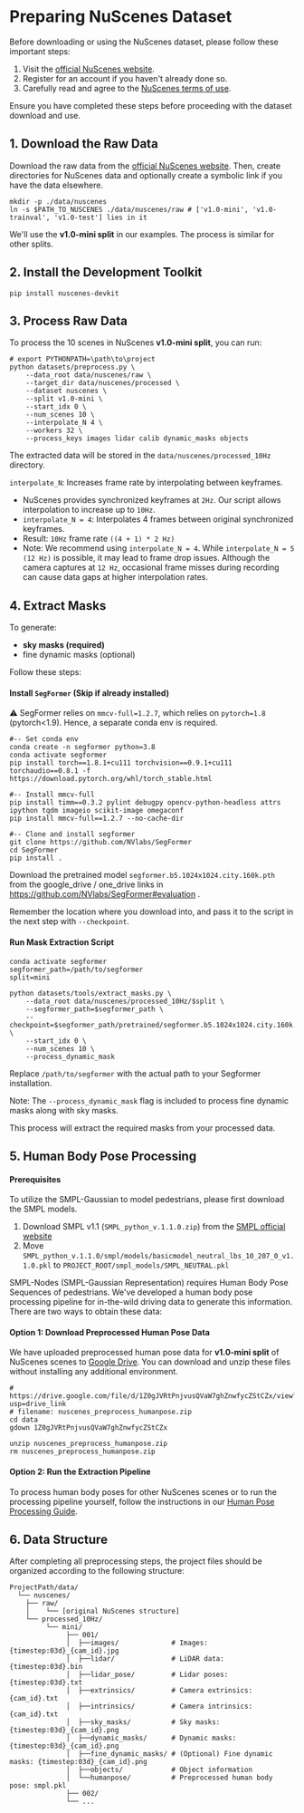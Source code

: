 # Preparing NuScenes Dataset

Before downloading or using the NuScenes dataset, please follow these important steps:

1. Visit the [official NuScenes website](https://www.nuscenes.org/).
2. Register for an account if you haven't already done so.
3. Carefully read and agree to the [NuScenes terms of use](https://www.nuscenes.org/terms-of-use).

Ensure you have completed these steps before proceeding with the dataset download and use.

## 1. Download the Raw Data

Download the raw data from the [official NuScenes website](https://www.nuscenes.org/download). Then, create directories for NuScenes data and optionally create a symbolic link if you have the data elsewhere.

```shell
mkdir -p ./data/nuscenes
ln -s $PATH_TO_NUSCENES ./data/nuscenes/raw # ['v1.0-mini', 'v1.0-trainval', 'v1.0-test'] lies in it
```

We'll use the **v1.0-mini split** in our examples. The process is similar for other splits.

## 2. Install the Development Toolkit
```shell
pip install nuscenes-devkit
```

## 3. Process Raw Data

To process the 10 scenes in NuScenes **v1.0-mini split**, you can run:

```shell
# export PYTHONPATH=\path\to\project
python datasets/preprocess.py \
    --data_root data/nuscenes/raw \
    --target_dir data/nuscenes/processed \
    --dataset nuscenes \
    --split v1.0-mini \
    --start_idx 0 \
    --num_scenes 10 \
    --interpolate_N 4 \
    --workers 32 \
    --process_keys images lidar calib dynamic_masks objects
```

The extracted data will be stored in the `data/nuscenes/processed_10Hz` directory.

`interpolate_N`: Increases frame rate by interpolating between keyframes.

* NuScenes provides synchronized keyframes at `2Hz`. Our script allows interpolation to increase up to `10Hz`.
* `interpolate_N = 4`: Interpolates 4 frames between original synchronized keyframes.
* Result: `10Hz` frame rate `((4 + 1) * 2 Hz)`
* Note: We recommend using `interpolate_N = 4`. While `interpolate_N = 5 (12 Hz)` is possible, it may lead to frame drop issues. Although the camera captures at `12 Hz`, occasional frame misses during recording can cause data gaps at higher interpolation rates.

## 4. Extract Masks

To generate:

- **sky masks (required)** 
- fine dynamic masks (optional)

Follow these steps:

#### Install `SegFormer` (Skip if already installed)

:warning: SegFormer relies on `mmcv-full=1.2.7`, which relies on `pytorch=1.8` (pytorch<1.9). Hence, a separate conda env is required.

```shell
#-- Set conda env
conda create -n segformer python=3.8
conda activate segformer
pip install torch==1.8.1+cu111 torchvision==0.9.1+cu111 torchaudio==0.8.1 -f https://download.pytorch.org/whl/torch_stable.html

#-- Install mmcv-full
pip install timm==0.3.2 pylint debugpy opencv-python-headless attrs ipython tqdm imageio scikit-image omegaconf
pip install mmcv-full==1.2.7 --no-cache-dir

#-- Clone and install segformer
git clone https://github.com/NVlabs/SegFormer
cd SegFormer
pip install .
```

Download the pretrained model `segformer.b5.1024x1024.city.160k.pth` from the google_drive / one_drive links in https://github.com/NVlabs/SegFormer#evaluation .

Remember the location where you download into, and pass it to the script in the next step with `--checkpoint`.

#### Run Mask Extraction Script

```shell
conda activate segformer
segformer_path=/path/to/segformer
split=mini

python datasets/tools/extract_masks.py \
    --data_root data/nuscenes/processed_10Hz/$split \
    --segformer_path=$segformer_path \
    --checkpoint=$segformer_path/pretrained/segformer.b5.1024x1024.city.160k.pth \
    --start_idx 0 \
    --num_scenes 10 \
    --process_dynamic_mask
```

Replace `/path/to/segformer` with the actual path to your Segformer installation.

Note: The `--process_dynamic_mask` flag is included to process fine dynamic masks along with sky masks.

This process will extract the required masks from your processed data.

## 5. Human Body Pose Processing

#### Prerequisites
To utilize the SMPL-Gaussian to model pedestrians, please first download the SMPL models.

1. Download SMPL v1.1 (`SMPL_python_v.1.1.0.zip`) from the [SMPL official website](https://smpl.is.tue.mpg.de/download.php)
2. Move `SMPL_python_v.1.1.0/smpl/models/basicmodel_neutral_lbs_10_207_0_v1.1.0.pkl` to `PROJECT_ROOT/smpl_models/SMPL_NEUTRAL.pkl`

SMPL-Nodes (SMPL-Gaussian Representation) requires Human Body Pose Sequences of pedestrians. We've developed a human body pose processing pipeline for in-the-wild driving data to generate this information. There are two ways to obtain these data:

#### Option 1: Download Preprocessed Human Pose Data

We have uploaded preprocessed human pose data for **v1.0-mini split** of NuScenes scenes to [Google Drive](https://drive.google.com/drive/folders/187w1rwEZ5i9tb4y-dOJVTnIZAtKPR7_j). You can download and unzip these files without installing any additional environment.

```shell
# https://drive.google.com/file/d/1Z0gJVRtPnjvusQVaW7ghZnwfycZStCZx/view?usp=drive_link
# filename: nuscenes_preprocess_humanpose.zip
cd data
gdown 1Z0gJVRtPnjvusQVaW7ghZnwfycZStCZx

unzip nuscenes_preprocess_humanpose.zip
rm nuscenes_preprocess_humanpose.zip
```

#### Option 2: Run the Extraction Pipeline

To process human body poses for other NuScenes scenes or to run the processing pipeline yourself, follow the instructions in our [Human Pose Processing Guide](./HumanPose.md).

## 6. Data Structure

After completing all preprocessing steps, the project files should be organized according to the following structure:

```shell
ProjectPath/data/
  └── nuscenes/
    ├── raw/
    │    └── [original NuScenes structure]
    └── processed_10Hz/
         └── mini/
              ├── 001/
              │  ├──images/             # Images: {timestep:03d}_{cam_id}.jpg
              │  ├──lidar/              # LiDAR data: {timestep:03d}.bin
              │  ├──lidar_pose/         # Lidar poses: {timestep:03d}.txt
              │  ├──extrinsics/         # Camera extrinsics: {cam_id}.txt
              │  ├──intrinsics/         # Camera intrinsics: {cam_id}.txt
              │  ├──sky_masks/          # Sky masks: {timestep:03d}_{cam_id}.png
              │  ├──dynamic_masks/      # Dynamic masks: {timestep:03d}_{cam_id}.png
              │  ├──fine_dynamic_masks/ # (Optional) Fine dynamic masks: {timestep:03d}_{cam_id}.png
              │  ├──objects/            # Object information
              │  └──humanpose/          # Preprocessed human body pose: smpl.pkl
              ├── 002/
              └── ...
```
